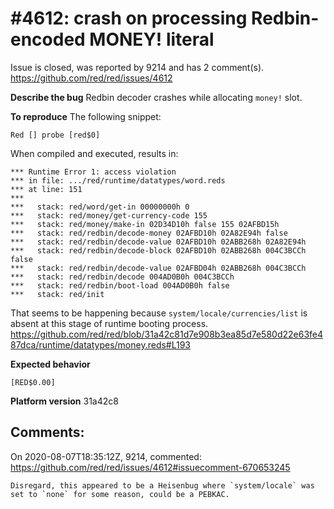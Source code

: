 
#4612: crash on processing Redbin-encoded MONEY! literal
================================================================================
Issue is closed, was reported by 9214 and has 2 comment(s).
<https://github.com/red/red/issues/4612>

**Describe the bug**
Redbin decoder crashes while allocating `money!` slot.

**To reproduce**
The following snippet:
```red
Red [] probe [red$0]
```

When compiled and executed, results in:
```red
*** Runtime Error 1: access violation
*** in file: .../red/runtime/datatypes/word.reds
*** at line: 151
***
***   stack: red/word/get-in 00000000h 0
***   stack: red/money/get-currency-code 155
***   stack: red/money/make-in 02D34D10h false 155 02AFBD15h
***   stack: red/redbin/decode-money 02AFBD10h 02A82E94h false
***   stack: red/redbin/decode-value 02AFBD10h 02ABB268h 02A82E94h
***   stack: red/redbin/decode-block 02AFBD10h 02ABB268h 004C3BCCh false
***   stack: red/redbin/decode-value 02AFBD04h 02ABB268h 004C3BCCh
***   stack: red/redbin/decode 004AD0B0h 004C3BCCh
***   stack: red/redbin/boot-load 004AD0B0h false
***   stack: red/init
```

That seems to be happening because `system/locale/currencies/list` is absent at this stage of runtime booting process.
https://github.com/red/red/blob/31a42c81d7e908b3ea85d7e580d22e63fe487dca/runtime/datatypes/money.reds#L193

**Expected behavior**
```red
[RED$0.00]
```

**Platform version**
31a42c8



Comments:
--------------------------------------------------------------------------------

On 2020-08-07T18:35:12Z, 9214, commented:
<https://github.com/red/red/issues/4612#issuecomment-670653245>

    Disregard, this appeared to be a Heisenbug where `system/locale` was set to `none` for some reason, could be a PEBKAC.

